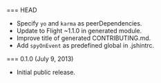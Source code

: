 === HEAD

* Specify `yo` and `karma` as peerDependencies.
* Update to Flight ~1.1.0 in generated module.
* Improve title of generated CONTRIBUTING.md.
* Add `spyOnEvent` as predefined global in .jshintrc.

=== 0.1.0 (July 9, 2013)

* Initial public release.
